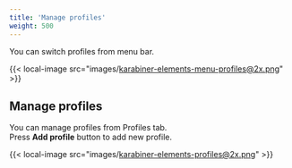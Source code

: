```yaml
---
title: 'Manage profiles'
weight: 500
---
```


You can switch profiles from menu bar. <br />

{{< local-image src="images/karabiner-elements-menu-profiles@2x.png" >}}

## Manage profiles

You can manage profiles from Profiles tab.<br />
Press **Add profile** button to add new profile.

{{< local-image src="images/karabiner-elements-profiles@2x.png" >}}
